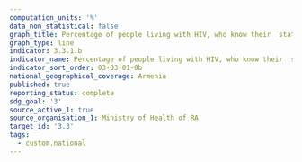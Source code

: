 ```yaml
---
computation_units: '%'
data_non_statistical: false
graph_title: Percentage of people living with HIV, who know their  status
graph_type: line
indicator: 3.3.1.b
indicator_name: Percentage of people living with HIV, who know their  status
indicator_sort_order: 03-03-01-0b
national_geographical_coverage: Armenia
published: true
reporting_status: complete
sdg_goal: '3'
source_active_1: true
source_organisation_1: Ministry of Health of RA
target_id: '3.3'
tags:
  - custom.national
---
```

